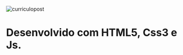 ![curriculopost](https://user-images.githubusercontent.com/62730168/115965549-2e483800-a500-11eb-90bf-d7731b6ba986.png)
# Desenvolvido com HTML5, Css3 e Js.


